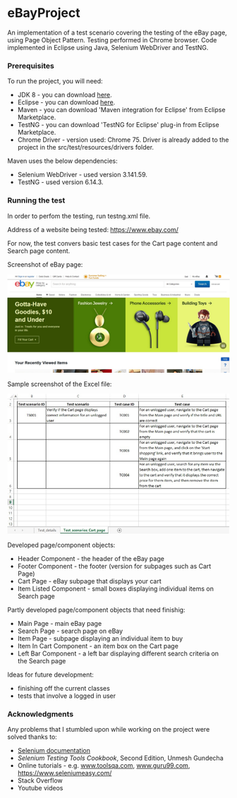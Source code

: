 # eBayProject
An implementation of a test scenario covering the testing of the eBay page, using Page Object Pattern. Testing performed in Chrome browser. Code implemented in Eclipse using Java, Selenium WebDriver and TestNG.

### Prerequisites
To run the project, you will need:

* JDK 8 - you can download [here](https://www.oracle.com/technetwork/java/javase/downloads/jdk8-downloads-2133151.html).
* Eclipse - you can download [here](https://www.eclipse.org/downloads/packages/).
* Maven - you can download 'Maven integration for Eclipse' from Eclipse Marketplace.
* TestNG - you can download 'TestNG for Eclipse' plug-in from Eclipse Marketplace.
* Chrome Driver - version used: Chrome 75. Driver is already added to the project in the src/test/resources/drivers folder.

Maven uses the below dependencies:
* Selenium WebDriver - used version 3.141.59.
* TestNG - used version 6.14.3.

### Running the test
In order to perfom the testing, run testng.xml file.

Address of a website being tested:
https://www.ebay.com/

For now, the test convers basic test cases for the Cart page content and Search page content.

Screenshot of eBay page:

![alt text](eBayProject/src/test/resources/images/image1.jpg)

Sample screenshot of the Excel file:

![alt text](eBayProject/src/test/resources/images/excel1.jpg)

Developed page/component objects:
* Header Component - the header of the eBay page
* Footer Component - the footer (version for subpages such as Cart Page)
* Cart Page - eBay subpage that displays your cart
* Item Listed Component - small boxes displaying individual items on Search page

Partly developed page/component objects that need finishig:
* Main Page - main eBay page
* Search Page - search page on eBay
* Item Page - subpage displaying an individual item to buy
* Item In Cart Component - an item box on the Cart page
* Left Bar Component - a left bar displaying different search criteria on the Search page

Ideas for future development:
* finishing off the current classes
* tests that involve a logged in user

### Acknowledgments
Any problems that I stumbled upon while working on the project were solved thanks to:
* [Selenium documentation](https://seleniumhq.github.io/selenium/docs/api/java/)
* _Selenium Testing Tools Cookbook_, Second Edition, Unmesh Gundecha
* Online tutorials - e.g. www.toolsqa.com, www.guru99.com, https://www.seleniumeasy.com/
* Stack Overflow
* Youtube videos
